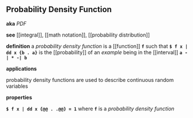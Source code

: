 ## Probability Density Function

**aka** _PDF_

**see** [[integral]], [[math notation]], [[probability distribution]]

**definition** a _probability density function_ is a [[function]] **`f`** such that **`$ f x | dd x {b . a}`** is the [[probability]] of an _example_ being in the [[interval]] **`a -| * -| b`**

**applications**

probability density functions are used to describe continuous random variables

**properties**

**`$ f x | dd x {@@ . .@@} = 1`** where **`f`** is a _probability density function_
